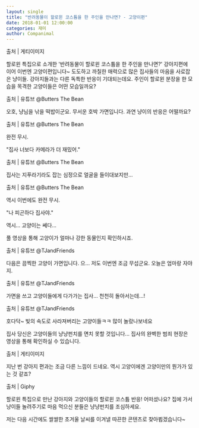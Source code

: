 ```yaml
---
layout: single
title: "반려동물이 할로윈 코스튬을 한 주인을 만나면? - 고양이편"
date: 2018-01-01 12:00:00
categories: 재미
author: Companimal
---
```


출처 | 게티이미지

할로윈 특집으로 소개한 '반려동물이 할로윈 코스튬을 한 주인을 만나면?' 강아지편에 이어 이번엔 고양이편입니다~ 도도하고 까칠한 매력으로 많은 집사들의 마음을 사로잡은 냥이들. 강아지들과는 다른 독특한 반응이 기대되는데요. 주인이 할로윈 분장을 한 모습을 목격한 고양이들은 어떤 모습일까요?

출처 | 유튜브 @Butters The Bean

오호, 냥님을 낚을 떡밥이군요. 무서운 호박 가면입니다. 과연 냥이의 반응은 어떨까요?

출처 | 유튜브 @Butters The Bean

완전 무시.

"집사 너보다 카메라가 더 재밌어."

출처 | 유튜브 @Butters The Bean

집사는 지푸라기라도 잡는 심정으로 얼굴을 들이대보지만...

출처 | 유튜브 @Butters The Bean

역시 이번에도 완전 무시.

"나 피곤하다 집사야."

역시... 고양이는 쎄다...

풀 영상을 통해 고양이가 얼마나 강한 동물인지 확인하시죠.

출처 | 유튜브 @TJandFriends

다음은 끔찍한 고양이 가면입니다. 으... 저도 이번엔 조금 무섭군요. 오늘은 엄마랑 자야지.

출처 | 유튜브 @TJandFriends

가면을 쓰고 고양이들에게 다가가는 집사... 천천히 돌아서는데...!

출처 | 유튜브 @TJandFriends

호다닥~ 빛의 속도로 사라져버리는 고양이들ㅋㅋ 많이 놀랐나보네요

집사 당신은 고양이들의 냥냥펀치를 면치 못할 것입니다... 집사의 완벽한 범죄 현장은 영상을 통해 확인하실 수 있습니다.

출처 | 게티이미지

지난 번 강아지 편과는 조금 다른 느낌이 드네요. 역시 고양이에겐 고양이만의 뭔가가 있는 것 같죠?

출처 | Giphy

할로윈 특집으로 만난 강아지와 고양이들의 할로윈 코스튬 반응! 어떠셨나요? 집에 가서 냥이들 놀려주기로 마음 먹으신 분들은 냥냥펀치를 조심하세요.

저는 다음 시간에도 쌀쌀한 초겨울 날씨를 이겨낼 따끈한 콘텐츠로 찾아뵙겠습니다~
